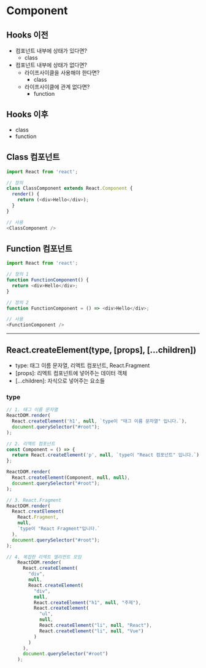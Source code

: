 # Component
## Hooks 이전
- 컴포넌트 내부에 상태가 있다면?
  - class
- 컴포넌트 내부에 상태가 없다면?
  - 라이프사이클을 사용해야 한다면?
    - class
  - 라이프사이클에 관계 없다면?
    - function

## Hooks 이후
- class
- function

## Class 컴포넌트
```js
import React from 'react';

// 정의
class ClassComponent extends React.Component {
  render() {
    return (<div>Hello</div>);
  }
}

// 사용
<ClassComponent />
```

## Function 컴포넌트
```js
import React from 'react';

// 정의 1
function FunctionComponent() {
  return <div>Hello</div>;
}

// 정의 2
function FunctionComponent = () => <div>Hello</div>;

// 사용
<FunctionComponent />
```

---

## React.createElement(type, [props], [...children])
- type: 태그 이름 문자열, 리액트 컴포넌트, React.Fragment
- [props]: 리엑트 컴포넌트에 넣어주는 데이터 객체
- [...children]: 자식으로 넣어주는 요소들

### type
```js
// 1. 태그 이름 문자열
ReactDOM.render(
  React.createElement('h1', null, `type이 "태그 이름 문자열" 입니다.`),
  document.querySelector("#root");
);

// 2. 리액트 컴포넌트
const Component = () => {
  return React.createElement('p', null, `type이 "React 컴포넌트" 입니다.`);
};

ReactDOM.render(
  React.createElement(Component, null, null),
  document.querySelector("#root");
);

// 3. React.Fragment
ReactDOM.render(
  React.creatElement(
    React.Fragment,
    null,
    `type이 "React Fragment"입니다.`
  ),
  document.querySelector("#root");
);

// 4. 복잡한 리엑트 엘리먼트 모임
    ReactDOM.render(
      React.createElement(
        "div", 
        null, 
        React.createElement(
          "div",
          null, 
          React.createElement("h1", null, "주제"),
          React.createElement(
            "ul", 
            null, 
            React.createElement("li", null, "React"),
            React.createElement("li", null, "Vue")
          )
        )
      ),
      document.querySelector("#root")
    );
```
